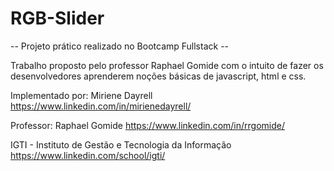 # RGB-Slider

-- Projeto prático realizado no Bootcamp Fullstack --

Trabalho proposto pelo professor Raphael Gomide com o intuito de fazer os desenvolvedores aprenderem noções básicas de javascript, html e css.

Implementado por: Miriene Dayrell
https://www.linkedin.com/in/mirienedayrell/

Professor: Raphael Gomide
https://www.linkedin.com/in/rrgomide/

IGTI - Instituto de Gestão e Tecnologia da Informação 
https://www.linkedin.com/school/igti/
